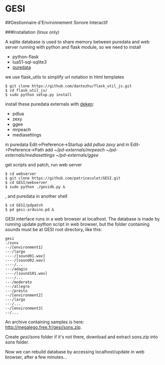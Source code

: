 # GESI
##Gestionnaire d'Environnement Sonore Interactif

###Installation (linux only)



A sqlite database is used to share memory between puredata and web server running with python and flask module, so we need to install
* python-flask 
* lua51-sql-sqlite3
* [puredata](https://puredata.info/downloads/pure-data)

we use flask_utils to simplify url notation in html templates
```
$ git clone https://github.com/dantezhu/flask_util_js.git
$ cd flask_util_js/
$ sudo python setup.py install
```

install  these puredata externals with [deken](https://github.com/pure-data/deken):
* pdlua
* zexy
* ggee
* mrpeach
* mediasettings

in puredata Edit->Preference->Startup add *pdlua zexy* and in Edit->Preference->Path add *~/pd-externals/mrpeach ~/pd-externals/mediasettings ~/pd-externals/ggee*

get scripts and patch, run web server
```
$ cd webserver
$ git clone https://github.com/patricecolet/GESI.git
$ cd GESI/webserver
$ sudo python ./gesidb.py &
```
, and puredata in another shell
```
$ cd GESI/pdpatch
$ pd gesi-arduino.pd &
```

GESI interface runs in a web browser at localhost. The database is made by running update python script in web browser,
but the folder containing sounds must be at GESI root directory, like this:
```
gesi
-/sons
--/[environment1]
---/largo
----/[sound01.wav]
----/[sound02.wav]
----/...
---/adagio
----/[sound101.wav]
----/...
---/moderato
---/allegro
---/presto
--/[environment2]
---/largo
---/...
--/[environment3]
--/...
```
An archive containing samples is here: http://megalego.free.fr/gesi/sons.zip.

Create *gesi/sons* folder if it's not there, download and extract sons.zip into *sons* folder.

Now we can rebuild database by accessing localhost/update in web browser, after a few minutes...






